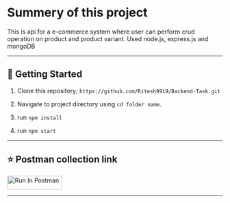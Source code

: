  # Summery of this project

   This is api for a e-commerce system where user can perform crud operation on product and product variant.
   Used node.js, express.js and mongoDB

   ---
 
 
 
 ## :rocket: Getting Started

1. Clone this repository;
`https://github.com/Ritesh9919/Backend-Task.git`

2. Navigate to project directory using `cd folder name`.

3. run `npm install`

4. run `npm start`
---


## :star: Postman collection link
[<img src="https://run.pstmn.io/button.svg" alt="Run In Postman" style="width: 128px; height: 32px;">](https://app.getpostman.com/run-collection/28692168-f79b3391-4307-441d-b520-f1097f20f8bf?action=collection%2Ffork&source=rip_markdown&collection-url=entityId%3D28692168-f79b3391-4307-441d-b520-f1097f20f8bf%26entityType%3Dcollection%26workspaceId%3D123c3070-add2-4ec1-9d1d-25e2b4727358)

---